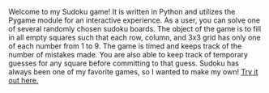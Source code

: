 Welcome to my Sudoku game! It is written in Python and utilizes the Pygame module for an interactive experience. As a user, you can solve one of several randomly chosen sudoku boards. The object of the game is to fill in all empty squares such that each row, column, and 3x3 grid has only one of each number from 1 to 9. The game is timed and keeps track of the number of mistakes made. You are also able to keep track of temporary guesses for any square before committing to that guess. Sudoku has always been one of my favorite games, so I wanted to make my own! [Try it out here.](https://lakeyia-sudoku.vercel.app/)
